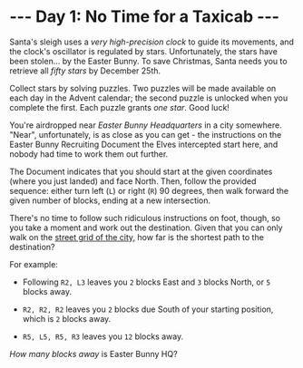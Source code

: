 # --- Day 1: No Time for a Taxicab ---

Santa's sleigh uses a *very high-precision clock* to guide its movements, and the clock's oscillator is regulated by stars. Unfortunately, the stars have been stolen... by the Easter Bunny.  To save Christmas, Santa needs you to retrieve all *fifty stars* by December 25th.

Collect stars by solving puzzles.  Two puzzles will be made available on each day in the Advent calendar; the second puzzle is unlocked when you complete the first.  Each puzzle grants *one star*. Good luck!

You're airdropped near *Easter Bunny Headquarters* in a city somewhere.  "Near", unfortunately, is as close as you can get - the instructions on the Easter Bunny Recruiting Document the Elves intercepted start here, and nobody had time to work them out further.

The Document indicates that you should start at the given coordinates (where you just landed) and face North.  Then, follow the provided sequence: either turn left (`L`) or right (`R`) 90 degrees, then walk forward the given number of blocks, ending at a new intersection.

There's no time to follow such ridiculous instructions on foot, though, so you take a moment and work out the destination.  Given that you can only walk on the [street grid of the city](https://en.wikipedia.org/wiki/Taxicab_geometry), how far is the shortest path to the destination?

For example:


 - Following `R2, L3` leaves you `2` blocks East and `3` blocks North, or `5` blocks away.

 - `R2, R2, R2` leaves you `2` blocks due South of your starting position, which is `2` blocks away.

 - `R5, L5, R5, R3` leaves you `12` blocks away.


*How many blocks away* is Easter Bunny HQ?

